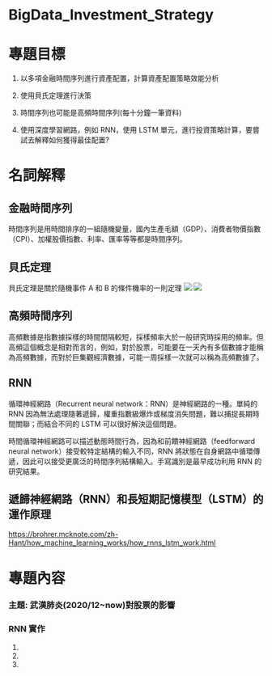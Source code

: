 # BigData_Investment_Strategy

# 專題目標

1.  以多項金融時間序列進行資產配置，計算資產配置策略效能分析

2.  使用貝氏定理進行決策

3.  時間序列也可能是高頻時間序列(每十分鐘一筆資料)

4.  使用深度學習網路，例如 RNN，使用 LSTM 單元，進行投資策略計算，要嘗試去解釋如何獲得最佳配置?

# 名詞解釋

## 金融時間序列

時間序列是用時間排序的一組隨機變量，國內生產毛額（GDP）、消費者物價指數（CPI）、加權股價指數、利率、匯率等等都是時間序列。

## 貝氏定理

貝氏定理是關於隨機事件 A 和 B 的條件機率的一則定理
![](https://wikimedia.org/api/rest_v1/media/math/render/svg/e08d4ab0386c0ebb7d87f398cd38f911440fe3da)
![](https://upload.wikimedia.org/wikipedia/commons/thumb/f/f5/Bayes%27_Theorem_2D.svg/450px-Bayes%27_Theorem_2D.svg.png)

## 高頻時間序列

高頻數據是指數據採樣的時間間隔較短，採樣頻率大於一般研究時採用的頻率。但高頻這個概念是相對而言的，例如，對於股票，可能要在一天內有多個數據才能稱為高頻數據，而對於巨集觀經濟數據，可能一周採樣一次就可以稱為高頻數據了。

## RNN

循環神經網路（Recurrent neural network：RNN）是神經網路的一種。單純的 RNN 因為無法處理隨著遞歸，權重指數級爆炸或梯度消失問題，難以捕捉長期時間關聯；而結合不同的 LSTM 可以很好解決這個問題。

時間循環神經網路可以描述動態時間行為，因為和前饋神經網路（feedforward neural network）接受較特定結構的輸入不同，RNN 將狀態在自身網路中循環傳遞，因此可以接受更廣泛的時間序列結構輸入。手寫識別是最早成功利用 RNN 的研究結果。

## 遞歸神經網路（RNN）和長短期記憶模型（LSTM）的運作原理

https://brohrer.mcknote.com/zh-Hant/how_machine_learning_works/how_rnns_lstm_work.html

# 專題內容

### 主題: 武漢肺炎(2020/12~now)對股票的影響

### RNN 實作

1.

2.

3.

